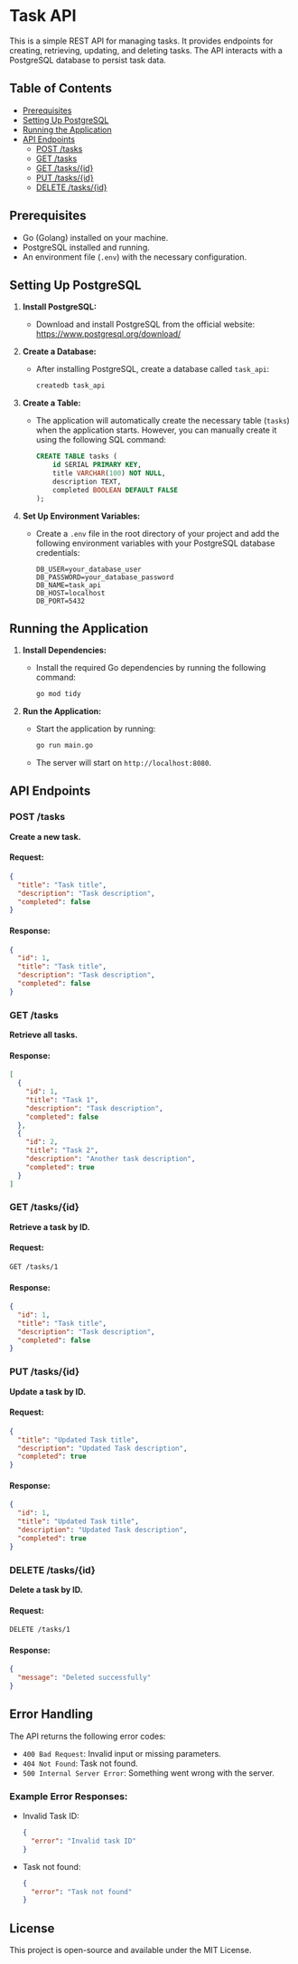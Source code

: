
# Task API

This is a simple REST API for managing tasks. It provides endpoints for creating, retrieving, updating, and deleting tasks. The API interacts with a PostgreSQL database to persist task data.

## Table of Contents

- [Prerequisites](#prerequisites)
- [Setting Up PostgreSQL](#setting-up-postgresql)
- [Running the Application](#running-the-application)
- [API Endpoints](#api-endpoints)
  - [POST /tasks](#post-tasks)
  - [GET /tasks](#get-tasks)
  - [GET /tasks/{id}](#get-tasksid)
  - [PUT /tasks/{id}](#put-tasksid)
  - [DELETE /tasks/{id}](#delete-tasksid)

## Prerequisites

- Go (Golang) installed on your machine.
- PostgreSQL installed and running.
- An environment file (`.env`) with the necessary configuration.

## Setting Up PostgreSQL

1. **Install PostgreSQL:**
   - Download and install PostgreSQL from the official website: https://www.postgresql.org/download/

2. **Create a Database:**
   - After installing PostgreSQL, create a database called `task_api`:
     ```bash
     createdb task_api
     ```

3. **Create a Table:**
   - The application will automatically create the necessary table (`tasks`) when the application starts. However, you can manually create it using the following SQL command:
     ```sql
     CREATE TABLE tasks (
         id SERIAL PRIMARY KEY,
         title VARCHAR(100) NOT NULL,
         description TEXT,
         completed BOOLEAN DEFAULT FALSE
     );
     ```

4. **Set Up Environment Variables:**
   - Create a `.env` file in the root directory of your project and add the following environment variables with your PostgreSQL database credentials:
     ```
     DB_USER=your_database_user
     DB_PASSWORD=your_database_password
     DB_NAME=task_api
     DB_HOST=localhost
     DB_PORT=5432
     ```

## Running the Application

1. **Install Dependencies:**
   - Install the required Go dependencies by running the following command:
     ```bash
     go mod tidy
     ```

2. **Run the Application:**
   - Start the application by running:
     ```bash
     go run main.go
     ```
   - The server will start on `http://localhost:8080`.

## API Endpoints

### POST /tasks
**Create a new task.**

#### Request:
```json
{
  "title": "Task title",
  "description": "Task description",
  "completed": false
}
```

#### Response:
```json
{
  "id": 1,
  "title": "Task title",
  "description": "Task description",
  "completed": false
}
```

### GET /tasks
**Retrieve all tasks.**

#### Response:
```json
[
  {
    "id": 1,
    "title": "Task 1",
    "description": "Task description",
    "completed": false
  },
  {
    "id": 2,
    "title": "Task 2",
    "description": "Another task description",
    "completed": true
  }
]
```

### GET /tasks/{id}
**Retrieve a task by ID.**

#### Request:
```bash
GET /tasks/1
```

#### Response:
```json
{
  "id": 1,
  "title": "Task title",
  "description": "Task description",
  "completed": false
}
```

### PUT /tasks/{id}
**Update a task by ID.**

#### Request:
```json
{
  "title": "Updated Task title",
  "description": "Updated Task description",
  "completed": true
}
```

#### Response:
```json
{
  "id": 1,
  "title": "Updated Task title",
  "description": "Updated Task description",
  "completed": true
}
```

### DELETE /tasks/{id}
**Delete a task by ID.**

#### Request:
```bash
DELETE /tasks/1
```

#### Response:
```json
{
  "message": "Deleted successfully"
}
```

## Error Handling

The API returns the following error codes:

- `400 Bad Request`: Invalid input or missing parameters.
- `404 Not Found`: Task not found.
- `500 Internal Server Error`: Something went wrong with the server.

### Example Error Responses:

- Invalid Task ID:
  ```json
  {
    "error": "Invalid task ID"
  }
  ```

- Task not found:
  ```json
  {
    "error": "Task not found"
  }
  ```

## License

This project is open-source and available under the MIT License.
